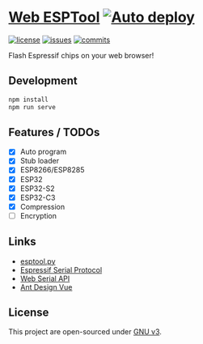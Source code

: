 [Web ESPTool](https://esp.xingrz.me) [![Auto deploy](https://github.com/xingrz/web-esptool/actions/workflows/deploy.yml/badge.svg)](https://github.com/xingrz/web-esptool/actions/workflows/deploy.yml)
==========

[![license][license-img]][license-url] [![issues][issues-img]][issues-url] [![commits][commits-img]][commits-url]

Flash Espressif chips on your web browser!

## Development

```sh
npm install
npm run serve
```

## Features / TODOs

- [x] Auto program
- [x] Stub loader
- [x] ESP8266/ESP8285
- [x] ESP32
- [x] ESP32-S2
- [x] ESP32-C3
- [x] Compression
- [ ] Encryption

## Links

* [esptool.py](https://github.com/espressif/esptool)
* [Espressif Serial Protocol](https://github.com/espressif/esptool/wiki/Serial-Protocol)
* [Web Serial API](https://wicg.github.io/serial/)
* [Ant Design Vue](https://antdv.com/)

## License

This project are open-sourced under [GNU v3](LICENSE).

[license-img]: https://img.shields.io/github/license/xingrz/web-esptool?style=flat-square
[license-url]: LICENSE
[issues-img]: https://img.shields.io/github/issues/xingrz/web-esptool?style=flat-square
[issues-url]: https://github.com/xingrz/web-esptool/issues
[commits-img]: https://img.shields.io/github/last-commit/xingrz/web-esptool?style=flat-square
[commits-url]: https://github.com/xingrz/web-esptool/commits/master

